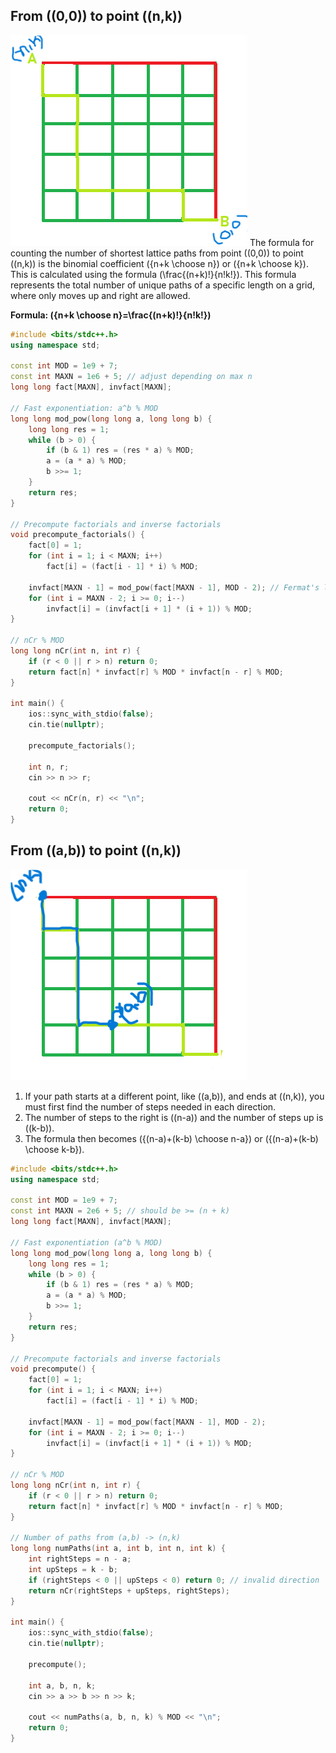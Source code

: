 ## From \((0,0)\) to point \((n,k)\)

![alt text](lattics.png)
The formula for counting the number of shortest lattice paths from point \((0,0)\) to point \((n,k)\) is the binomial coefficient \({n+k \choose n}\) or \({n+k \choose k}\). This is calculated using the formula \(\frac{(n+k)!}{n!k!}\). This formula represents the total number of unique paths of a specific length on a grid, where only moves up and right are allowed.

**Formula: \({n+k \choose n}=\frac{(n+k)!}{n!k!}\)**

```cpp
#include <bits/stdc++.h>
using namespace std;

const int MOD = 1e9 + 7;
const int MAXN = 1e6 + 5; // adjust depending on max n
long long fact[MAXN], invfact[MAXN];

// Fast exponentiation: a^b % MOD
long long mod_pow(long long a, long long b) {
    long long res = 1;
    while (b > 0) {
        if (b & 1) res = (res * a) % MOD;
        a = (a * a) % MOD;
        b >>= 1;
    }
    return res;
}

// Precompute factorials and inverse factorials
void precompute_factorials() {
    fact[0] = 1;
    for (int i = 1; i < MAXN; i++)
        fact[i] = (fact[i - 1] * i) % MOD;

    invfact[MAXN - 1] = mod_pow(fact[MAXN - 1], MOD - 2); // Fermat's little theorem
    for (int i = MAXN - 2; i >= 0; i--)
        invfact[i] = (invfact[i + 1] * (i + 1)) % MOD;
}

// nCr % MOD
long long nCr(int n, int r) {
    if (r < 0 || r > n) return 0;
    return fact[n] * invfact[r] % MOD * invfact[n - r] % MOD;
}

int main() {
    ios::sync_with_stdio(false);
    cin.tie(nullptr);

    precompute_factorials();

    int n, r;
    cin >> n >> r;

    cout << nCr(n, r) << "\n";
    return 0;
}
```

## From \((a,b)\) to point \((n,k)\)

![alt text](lattics-1.png)

1. If your path starts at a different point, like \((a,b)\), and ends at \((n,k)\), you must first find the number of steps needed in each direction.
2. The number of steps to the right is \((n-a)\) and the number of steps up is \((k-b)\).
3. The formula then becomes \({(n-a)+(k-b) \choose n-a}\) or \({(n-a)+(k-b) \choose k-b}\).

```cpp
#include <bits/stdc++.h>
using namespace std;

const int MOD = 1e9 + 7;
const int MAXN = 2e6 + 5; // should be >= (n + k)
long long fact[MAXN], invfact[MAXN];

// Fast exponentiation (a^b % MOD)
long long mod_pow(long long a, long long b) {
    long long res = 1;
    while (b > 0) {
        if (b & 1) res = (res * a) % MOD;
        a = (a * a) % MOD;
        b >>= 1;
    }
    return res;
}

// Precompute factorials and inverse factorials
void precompute() {
    fact[0] = 1;
    for (int i = 1; i < MAXN; i++)
        fact[i] = (fact[i - 1] * i) % MOD;

    invfact[MAXN - 1] = mod_pow(fact[MAXN - 1], MOD - 2);
    for (int i = MAXN - 2; i >= 0; i--)
        invfact[i] = (invfact[i + 1] * (i + 1)) % MOD;
}

// nCr % MOD
long long nCr(int n, int r) {
    if (r < 0 || r > n) return 0;
    return fact[n] * invfact[r] % MOD * invfact[n - r] % MOD;
}

// Number of paths from (a,b) -> (n,k)
long long numPaths(int a, int b, int n, int k) {
    int rightSteps = n - a;
    int upSteps = k - b;
    if (rightSteps < 0 || upSteps < 0) return 0; // invalid direction
    return nCr(rightSteps + upSteps, rightSteps);
}

int main() {
    ios::sync_with_stdio(false);
    cin.tie(nullptr);

    precompute();

    int a, b, n, k;
    cin >> a >> b >> n >> k;

    cout << numPaths(a, b, n, k) % MOD << "\n";
    return 0;
}
```
